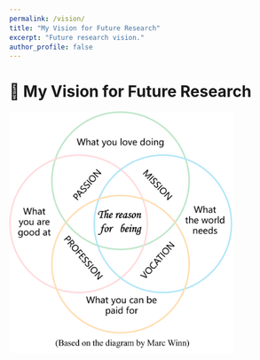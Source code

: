 ```yaml
---
permalink: /vision/
title: "My Vision for Future Research"
excerpt: "Future research vision."
author_profile: false
---
```


# 🫡 My Vision for Future Research

<div class='paper-box'>
  <div class='paper-box-image'>
    <img src='images/my vision.png' alt="My Vision" width="80%">
  </div>
  <div class='paper-box-text' markdown="1">
  </div>
</div> 